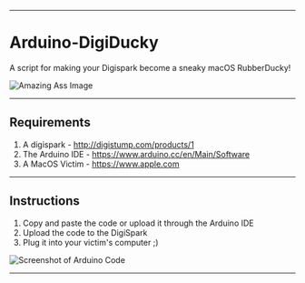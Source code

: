 ---------------------------------------------------------

# Arduino-DigiDucky
A script for making your Digispark become a sneaky macOS RubberDucky!

![Amazing Ass Image](https://i.imgur.com/EO8geae.jpg)

---------------------------------------------------------

## Requirements
1. A digispark - http://digistump.com/products/1
2. The Arduino IDE - https://www.arduino.cc/en/Main/Software
3. A MacOS Victim - https://www.apple.com

---------------------------------------------------------

## Instructions
1. Copy and paste the code or upload it through the Arduino IDE
2. Upload the code to the DigiSpark
3. Plug it into your victim's computer ;)


![Screenshot of Arduino Code](https://i.imgur.com/jpTw16D.png)

---------------------------------------------------------
